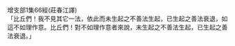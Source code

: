 增支部1集66經(莊春江譯)  
「比丘們！我不見其它一法，依此而未生起之不善法生起，已生起之善法衰退，如這不如理作意。比丘們！對不如理作意者來說，未生起之不善法生起，已生起之善法衰退。」  
  
  
